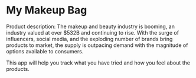 <h1> My Makeup Bag </h1>

Product description: 
The makeup and beauty industry is booming, an industry valued at over $532B and continuing to rise. 
With the surge of influencers, social media, and the exploding number of brands bring products to market, the supply is outpacing demand with the 
magnitude of options available to consumers. 

This app will help you track what you have tried and how you feel about the products. 
